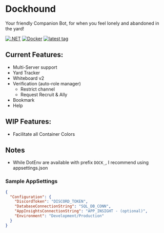 # Dockhound
Your friendly Companion Bot, for when you feel lonely and abandoned in the yard!

[![.NET](https://github.com/Yilmas/wll-tracker/actions/workflows/dotnet.yml/badge.svg)](https://github.com/Yilmas/wll-tracker/actions/workflows/dotnet.yml)
[![Docker](https://github.com/Yilmas/wll-tracker/actions/workflows/release.yaml/badge.svg)](https://github.com/Yilmas/wll-tracker/actions/workflows/release.yaml)
[![latest tag](https://badgen.net/github/tag/Yilmas/wll-tracker)](https://badgen.net/github/tag/Yilmas/wll-tracker)

## Current Features:
- Multi-Server support
- Yard Tracker
- Whiteboard v2
- Verification (auto-role manager)
	- Restrict channel
	- Request Recruit & Ally
- Bookmark
- Help


## WIP Features:
- Facilitate all Container Colors

## Notes
- While DotEnv are available with prefix `DOCK_`, I recommend using appsettings.json

### Sample AppSettings

```json
{
  "Configuration": {
    "DiscordToken": "DISCORD_TOKEN",
    "DatabaseConnectionString": "SQL_DB_CONN",
    "AppInsightsConnectionString": "APP_INSIGHT - (optional)",
    "Environment": "Development/Production"
  }
}

```